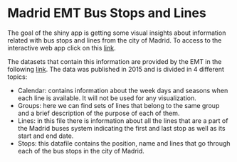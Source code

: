 # Madrid EMT Bus Stops and Lines

The goal of the shiny app is getting some visual insights about information related with bus stops and lines from the city of Madrid. To access to the interactive web app click on this [link](https://2nff1x-dnlmrtnc.shinyapps.io/shinyapp/).

The datasets that contain this information are provided by the EMT in the following [link](https://opendata.emtmadrid.es/Datos-estaticos/Datos-generales). The data was published in 2015 and is divided in 4 different topics:

* Calendar: contains information about the week days and seasons when each line is available. It will not be used for any visualization.
* Groups: here we can find sets of lines that belong to the same group and a brief description of the purpose of each of them.
* Lines: in this file there is information about all the lines that are a part of the Madrid buses system indicating the first and last stop as well as its start and end date.
* Stops: this datafile contains the position, name and lines that go through each of the bus stops in the city of Madrid.
